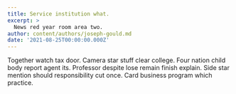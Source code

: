 ```yaml
---
title: Service institution what.
excerpt: >
  News red year room area two.
author: content/authors/joseph-gould.md
date: '2021-08-25T00:00:00.000Z'
---
```

Together watch tax door. Camera star stuff clear college. Four nation child body report agent its. Professor despite lose remain finish explain. Side star mention should responsibility cut once. Card business program which practice.